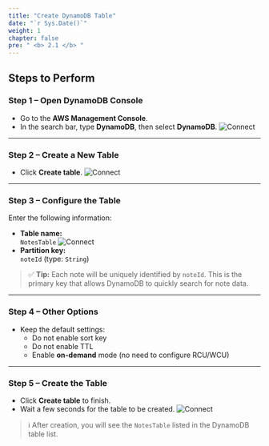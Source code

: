 ```yaml
---
title: "Create DynamoDB Table"
date: "`r Sys.Date()`"
weight: 1
chapter: false
pre: " <b> 2.1 </b> "
---
```


## Steps to Perform

### Step 1 – Open DynamoDB Console
- Go to the **AWS Management Console**.
- In the search bar, type **DynamoDB**, then select **DynamoDB**.
![Connect](/images/3.connect/2.png)

---

### Step 2 – Create a New Table
- Click **Create table**.
![Connect](/images/3.connect/6.png)
---

### Step 3 – Configure the Table
Enter the following information:

- **Table name:**  
  `NotesTable`
![Connect](/images/3.connect/7.png)
- **Partition key:**  
  `noteId` (type: `String`)

> ✅ **Tip:** Each note will be uniquely identified by `noteId`. This is the primary key that allows DynamoDB to quickly search for note data.

---

### Step 4 – Other Options
- Keep the default settings:
  - Do not enable sort key
  - Do not enable TTL
  - Enable **on-demand** mode (no need to configure RCU/WCU)

---

### Step 5 – Create the Table
- Click **Create table** to finish.
- Wait a few seconds for the table to be created.
![Connect](/images/3.connect/8.png)
> ℹ️ After creation, you will see the `NotesTable` listed in the DynamoDB table list.
